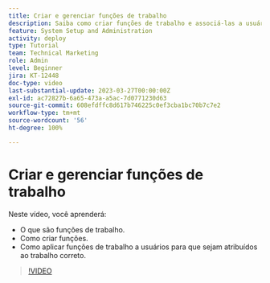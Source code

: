 ```yaml
---
title: Criar e gerenciar funções de trabalho
description: Saiba como criar funções de trabalho e associá-las a usuários para organizar melhor as atribuições.
feature: System Setup and Administration
activity: deploy
type: Tutorial
team: Technical Marketing
role: Admin
level: Beginner
jira: KT-12448
doc-type: video
last-substantial-update: 2023-03-27T00:00:00Z
exl-id: ac72827b-6a65-473a-a5ac-7d0771230d63
source-git-commit: 608efdffc8d617b746225c0ef3cba1bc70b7c7e2
workflow-type: tm+mt
source-wordcount: '56'
ht-degree: 100%

---
```


# Criar e gerenciar funções de trabalho

Neste vídeo, você aprenderá:

* O que são funções de trabalho.
* Como criar funções.
* Como aplicar funções de trabalho a usuários para que sejam atribuídos ao trabalho correto.

>[!VIDEO](https://video.tv.adobe.com/v/3452431/?quality=12&learn=on&enablevpops&captions=por_br)
